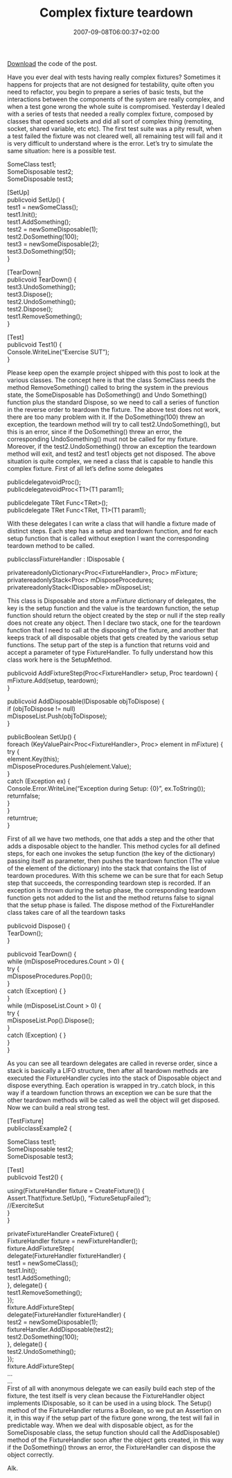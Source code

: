 ﻿---
title: "Complex fixture teardown"
description: ""
date: 2007-09-08T06:00:37+02:00
draft: false
tags: [Testing]
categories: [Testing]
---
[Download](http://www.nablasoft.com/Alkampfer/storage/test.7z) the code of the post.

Have you ever deal with tests having really complex fixtures? Sometimes it happens for projects that are not designed for testability, quite often you need to refactor, you begin to prepare a series of basic tests, but the interactions between the components of the system are really complex, and when a test gone wrong the whole suite is compromised. Yesterday I dealed with a series of tests that needed a really complex fixture, composed by classes that opened sockets and did all sort of complex thing (remoting, socket, shared variable, etc etc). The first test suite was a pity result, when a test failed the fixture was not cleared well, all remaining test will fail and it is very difficult to understand where is the error. Let’s try to simulate the same situation: here is a possible test.

SomeClass  test1;  
SomeDisposable  test2;  
SomeDisposable  test3;  
  
[SetUp]  
publicvoid  SetUp()  {  
  test1  =  newSomeClass();  
  test1.Init();  
  test1.AddSomething();  
  test2  =  newSomeDisposable(1);  
  test2.DoSomething(100);  
  test3  =  newSomeDisposable(2);  
  test3.DoSomething(50);  
}  
  
[TearDown]  
publicvoid  TearDown()  {  
  test3.UndoSomething();  
  test3.Dispose();  
  test2.UndoSomething();  
  test2.Dispose();  
  test1.RemoveSomething();  
}  
  
[Test]  
publicvoid  Test1()  {  
Console.WriteLine(“Exercise  SUT”);  
}

Please keep open the example project shipped with this post to look at the various classes. The concept here is that the class SomeClass needs the method RemoveSomething()  called to bring the system in the previous state, the SomeDisposable has DoSomething() and Undo Something() function plus the standard Dispose, so we need to call a series of function in the reverse order to teardown the fixture. The above test does not work, there are too many problem with it. If the DoSomething(100) threw an exception, the teardown method will try to call test2.UndoSomething(), but this is an error, since if the DoSomething() threw an error, the corresponding UndoSomething() must not be called for my fixture. Moreover, if the test2.UndoSomething() throw an exception the teardown method will exit, and test2 and test1 objects get not disposed. The above situation is quite complex, we need a class that is capable to handle this complex fixture. First of all let’s define some delegates

publicdelegatevoidProc();  
publicdelegatevoidProc&lt;T1&gt;(T1  param1);  
  
publicdelegate  TRet  Func&lt;TRet&gt;();  
publicdelegate  TRet  Func&lt;TRet,  T1&gt;(T1  param1);

With these delegates I can write a class that will handle a fixture made of distinct steps. Each step has a setup and teardown function, and for each setup function that is called without exeption I want the corresponding teardown method to be called.

publicclassFixtureHandler  :  IDisposable    {  
  
privatereadonlyDictionary&lt;Proc&lt;FixtureHandler&gt;,  Proc&gt;  mFixture;  
privatereadonlyStack&lt;Proc&gt;  mDisposeProcedures;  
privatereadonlyStack&lt;IDisposable&gt;  mDisposeList;

This class is Disposable and store a *mFixture* dictionary of delegates, the key is the setup function and the value is the teardown function, the setup function should return the object created by the step or null if the step really does not create any object. Then I declare two stack, one for the teardown function that I need to call at the disposing of the fixture, and another that keeps track of all disposable objets that gets created by the various setup functions. The setup part of the step is a function that returns void and accept a parameter of type FixtureHandler. To fully understand how this class work here is the SetupMethod.

publicvoid  AddFixtureStep(Proc&lt;FixtureHandler&gt;  setup,  Proc  teardown)  {  
  mFixture.Add(setup,  teardown);  
}  
  
publicvoid  AddDisposable(IDisposable  objToDispose)  {  
if  (objToDispose  !=  null)  
        mDisposeList.Push(objToDispose);    
}  
  
publicBoolean  SetUp()  {  
foreach  (KeyValuePair&lt;Proc&lt;FixtureHandler&gt;,  Proc&gt;  element  in  mFixture)  {  
try  {  
              element.Key(this);  
              mDisposeProcedures.Push(element.Value);  
        }  
catch  (Exception  ex)  {  
Console.Error.WriteLine(“Exception  during  Setup:  {0}”,  ex.ToString());  
returnfalse;  
        }  
  }  
returntrue;  
}

First of all we have two methods, one that adds a step and the other that adds a disposable object to the handler. This method cycles for all defined steps, for each one invokes the setup function (the key of the dictionary) passing itself as parameter, then pushes the teardown function (The value of the element of the dictionary) into the stack that contains the list of teardown procedures. With this scheme we can be sure that for each Setup step that succeeds, the corresponding teardown step is recorded. If an exception is thrown during the setup phase, the corresponding teardown function gets not added to the list and the method returns false to signal that the setup phase is failed. The dispose method of the FixtureHandler class takes care of all the teardown tasks

publicvoid  Dispose()  {  
  TearDown();  
}  
  
publicvoid  TearDown()  {  
while  (mDisposeProcedures.Count  &gt;  0)  {  
try  {  
              mDisposeProcedures.Pop()();  
        }  
catch  (Exception)  {  }  
  }  
while  (mDisposeList.Count  &gt;  0)  {  
try  {  
              mDisposeList.Pop().Dispose();  
        }  
catch  (Exception)  {  }  
  }  
}

As you can see all teardown delegates are called in reverse order, since a stack is basically a LIFO structure, then after all teardown methods are executed the FixtureHandler cycles into the stack of Disposable object and dispose everything. Each operation is wrapped in try..catch block, in this way if a teardown function throws an exception we can be sure that the other teardown methods will be called as well the object will get disposed. Now we can build a real strong test.

[TestFixture]  
publicclassExample2  {  
  
SomeClass  test1;  
SomeDisposable  test2;  
SomeDisposable  test3;  
  
  [Test]  
publicvoid  Test2()  {  
  
using(FixtureHandler  fixture  =  CreateFixture())  {  
Assert.That(fixture.SetUp(),  “FixtureSetupFailed”);  
//ExerciteSut  
        }  
  }  
  
privateFixtureHandler  CreateFixture()  {  
FixtureHandler  fixture  =  newFixtureHandler();  
  fixture.AddFixtureStep(  
delegate(FixtureHandler  fixtureHandler)  {  
              test1  =  newSomeClass();  
              test1.Init();  
              test1.AddSomething();  
        },  delegate()  {  
        test1.RemoveSomething();  
  });  
  fixture.AddFixtureStep(  
delegate(FixtureHandler  fixtureHandler)  {  
              test2  =  newSomeDisposable(1);  
              fixtureHandler.AddDisposable(test2);  
              test2.DoSomething(100);  
        },  delegate()  {  
        test2.UndoSomething();  
  });  
  fixture.AddFixtureStep(  
  …  
  …  
First of all with anonymous delegate we can easily build each step of the fixture, the test itself is very clean because the FixtureHandler object implements IDisposable, so it can be used in a using block. The Setup() method of the FixtureHandler returns a Boolean, so we put an Assertion on it, in this way if the setup part of the fixture gone wrong, the test will fail in predictable way. When we deal with disposable object, as for the SomeDisposable class, the setup function should call the AddDisposable() method of the FixtureHandler soon after the object gets created, in this way if the DoSomething() throws an error, the FixtureHandler can dispose the object correctly.

Alk.
